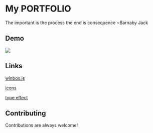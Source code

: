 # My PORTFOLIO

The important is the process the end is consequence ~Barnaby Jack

## Demo

<img src="https://giphy.com/gifs/fcbarcelona-XcAskcEyoyld03drLt">

## Links
[winbox.js](https://github.com/nextapps-de/winbox)

[icons](https://icons8.com )

[type effect](https://readme-typing-svg.herokuapp.com/demo/)
  
## Contributing

Contributions are always welcome!


